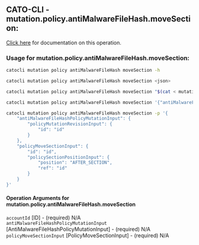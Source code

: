 
## CATO-CLI - mutation.policy.antiMalwareFileHash.moveSection:
[Click here](https://api.catonetworks.com/documentation/#mutation-mutation.policy.antiMalwareFileHash.moveSection) for documentation on this operation.

### Usage for mutation.policy.antiMalwareFileHash.moveSection:

```bash
catocli mutation policy antiMalwareFileHash moveSection -h

catocli mutation policy antiMalwareFileHash moveSection <json>

catocli mutation policy antiMalwareFileHash moveSection "$(cat < mutation.policy.antiMalwareFileHash.moveSection.json)"

catocli mutation policy antiMalwareFileHash moveSection '{"antiMalwareFileHashPolicyMutationInput":{"policyMutationRevisionInput":{"id":"id"}},"policyMoveSectionInput":{"id":"id","policySectionPositionInput":{"position":"AFTER_SECTION","ref":"id"}}}'

catocli mutation policy antiMalwareFileHash moveSection -p '{
    "antiMalwareFileHashPolicyMutationInput": {
        "policyMutationRevisionInput": {
            "id": "id"
        }
    },
    "policyMoveSectionInput": {
        "id": "id",
        "policySectionPositionInput": {
            "position": "AFTER_SECTION",
            "ref": "id"
        }
    }
}'
```

#### Operation Arguments for mutation.policy.antiMalwareFileHash.moveSection ####

`accountId` [ID] - (required) N/A    
`antiMalwareFileHashPolicyMutationInput` [AntiMalwareFileHashPolicyMutationInput] - (required) N/A    
`policyMoveSectionInput` [PolicyMoveSectionInput] - (required) N/A    

